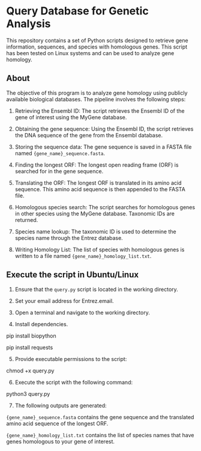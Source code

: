 Query Database for Genetic Analysis
=============================================
This repository contains a set of Python scripts designed to retrieve gene information, sequences, and species with homologous genes. This script has been tested on Linux systems and can be used to analyze gene homology.

About
------------------------------------
The objective of this program is to analyze gene homology using publicly available biological databases. The pipeline involves the following steps:

1. Retrieving the Ensembl ID: The script retrieves the Ensembl ID of the gene of interest using the MyGene database.

2. Obtaining the gene sequence: Using the Ensembl ID, the script retrieves the DNA sequence of the gene from the Ensembl database.

3. Storing the sequence data: The gene sequence is saved in a FASTA file named `{gene_name}_sequence.fasta`.

4. Finding the longest ORF: The longest open reading frame (ORF) is searched for in the gene sequence.

5. Translating the ORF: The longest ORF is translated in its amino acid sequence. This amino acid sequence is then appended to the FASTA file.

6. Homologous species search: The script searches for homologous genes in other species using the MyGene database. Taxonomic IDs are returned.

7. Species name lookup: The taxonomic ID is used to determine the species name through the Entrez database.

8. Writing Homology List: The list of species with homologous genes is written to a file named `{gene_name}_homology_list.txt`.

Execute the script in Ubuntu/Linux
------------------------------------
1. Ensure that the `query.py` script is located in the working directory.

2. Set your email address for Entrez.email.

3. Open a terminal and navigate to the working directory.

4. Install dependencies.

pip install biopython

pip install requests

5. Provide executable permissions to the script:

chmod +x query.py

6. Execute the script with the following command:  
 
python3 query.py
 
7. The following outputs are generated:  
 
`{gene_name}_sequence.fasta` contains the gene sequence and the translated amino acid sequence of the longest ORF.

`{gene_name}_homology_list.txt` contains the list of species names that have genes homologous to your gene of interest.
